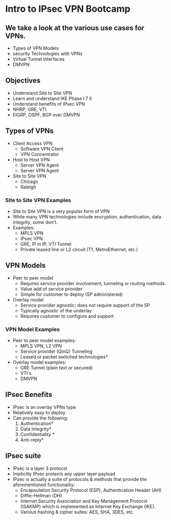 # Intro to IPsec VPN Bootcamp

## We take a look at the various use cases for VPNs. 

* Types of VPN Models
* security Technologies with VPNs
* Virtual Tunnel Interfaces
* DMVPN

## Objectives
 
* Understand Site to Site VPN
* Learn and understand IKE Phase I 7 II
* Understand benefits of IPsec VPN
* NHRP, GRE, VTI
* EIGRP, OSPF, BGP over DMVPN

## Types of VPNs

* Client Access VPN
    + Software VPN Client
    + VPN Concentrator
* Host to Host VPN
    + Server VPN Agent
    + Server VPN Agent
* Site to Site VPN
    + Chicago
    + Raleigh

### Site to Site VPN Examples

* Site to Site VPN is a very popular form of VPN
* While many VPN technologies include encryption, authentication, data integrity, some don't.
* Examples:
    + MPLS VPN
    + IPsec VPN
    + GRE, IP in IP, VTI Tunnel
    + Private leased line or L2 circuit (T1, MetroEthernet, etc.)

## VPN Models
* Peer to peer model
    + Requires service provider involvement, tunneling or routing methods.
    + Value add of service provider
    + Simple for customer to deploy (SP administered)
* Overlay model
    + Service provider agnostic; does not require support of the SP.
    + Typically agnostic of the underlay
    + Requires customer to configure and support

### VPN Model Examples

* Peer to peer model examples:
    + MPLS VPN, L2 VPN
    + Service provider (QinQ) Tunneling
    + Leased or packet switched technologies\*
* Overlay model examples:
    + GRE Tunnel (plain text or secured)
    + VTI's
    + DMVPN

## IPsec Benefits

* IPsec is an overlay VPNs type
* Relatively easy to deploy
* Can provide the following:
    1. Authentication\*
    2. Data Integrity\*
    3. Confidentiality \*
    4. Anti-reply\*

## IPsec suite

* IPsec is a layer 3 protocol
* Implicitly IPsec protects any upper layer payload
* IPsec is actually a suite of protocols & methods that provide the aforementioned functionality:
    + Encapsulation Security Protocol (ESP), Authentication Header (AH)
    + Diffie-Hellman (DH)
    + Internet Security Association and Key Management Protocol (ISAKMP) which is implemented as Internet Key Exchange (IKE).
    + Various hashing & cipher suites: AES, SHA, 3DES, etc.

